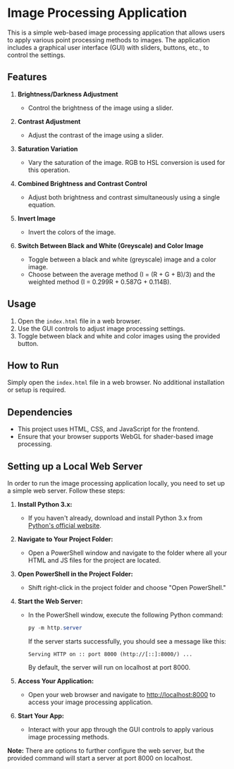 # Image Processing Application

This is a simple web-based image processing application that allows users to apply various point processing methods to images. The application includes a graphical user interface (GUI) with sliders, buttons, etc., to control the settings.

## Features

1. **Brightness/Darkness Adjustment**
   - Control the brightness of the image using a slider.

2. **Contrast Adjustment**
   - Adjust the contrast of the image using a slider.

3. **Saturation Variation**
   - Vary the saturation of the image. RGB to HSL conversion is used for this operation.

4. **Combined Brightness and Contrast Control**
   - Adjust both brightness and contrast simultaneously using a single equation.

5. **Invert Image**
   - Invert the colors of the image.

6. **Switch Between Black and White (Greyscale) and Color Image**
   - Toggle between a black and white (greyscale) image and a color image.
   - Choose between the average method (I = (R + G + B)/3) and the weighted method (I = 0.299R + 0.587G + 0.114B).

## Usage

1. Open the `index.html` file in a web browser.
2. Use the GUI controls to adjust image processing settings.
3. Toggle between black and white and color images using the provided button.

## How to Run

Simply open the `index.html` file in a web browser. No additional installation or setup is required.

## Dependencies

- This project uses HTML, CSS, and JavaScript for the frontend.
- Ensure that your browser supports WebGL for shader-based image processing.

## Setting up a Local Web Server

In order to run the image processing application locally, you need to set up a simple web server. Follow these steps:

1. **Install Python 3.x:**
   - If you haven't already, download and install Python 3.x from [Python's official website](https://www.python.org/downloads/).

2. **Navigate to Your Project Folder:**
   - Open a PowerShell window and navigate to the folder where all your HTML and JS files for the project are located.

3. **Open PowerShell in the Project Folder:**
   - Shift right-click in the project folder and choose "Open PowerShell."

4. **Start the Web Server:**
   - In the PowerShell window, execute the following Python command:
     ```powershell
     py -m http.server
     ```
     If the server starts successfully, you should see a message like this:
     ```
     Serving HTTP on :: port 8000 (http://[::]:8000/) ...
     ```
     By default, the server will run on localhost at port 8000.

5. **Access Your Application:**
   - Open your web browser and navigate to [http://localhost:8000](http://localhost:8000) to access your image processing application.

6. **Start Your App:**
   - Interact with your app through the GUI controls to apply various image processing methods.

**Note:** There are options to further configure the web server, but the provided command will start a server at port 8000 on localhost.


